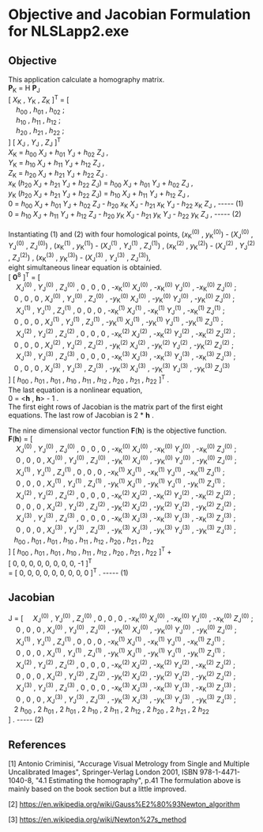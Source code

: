 # Objective and Jacobian Formulation for NLSLapp2.exe
## Objective
This application calculate a homography matrix.  
__P__<sub>K</sub> = H __P__<sub>J</sub>  
[ _X_<sub>K</sub> , _Y_<sub>K</sub> , _Z_<sub>K</sub> ]<sup>T</sup> = [  
&nbsp; &nbsp; _h_<sub>00</sub> , _h_<sub>01</sub> , _h_<sub>02</sub> ;  
&nbsp; &nbsp; _h_<sub>10</sub> , _h_<sub>11</sub> , _h_<sub>12</sub> ;  
&nbsp; &nbsp; _h_<sub>20</sub> , _h_<sub>21</sub> , _h_<sub>22</sub> ;  
]
[ _X_<sub>J</sub> , _Y_<sub>J</sub> , _Z_<sub>J</sub> ]<sup>T</sup>
<br>
_X_<sub>K</sub> = _h_<sub>00</sub> _X_<sub>J</sub> + _h_<sub>01</sub> _Y_<sub>J</sub> + _h_<sub>02</sub> _Z_<sub>J</sub> ,  
_Y_<sub>K</sub> = _h_<sub>10</sub> _X_<sub>J</sub> + _h_<sub>11</sub> _Y_<sub>J</sub> + _h_<sub>12</sub> _Z_<sub>J</sub> ,  
_Z_<sub>K</sub> = _h_<sub>20</sub> _X_<sub>J</sub> + _h_<sub>21</sub> _Y_<sub>J</sub> + _h_<sub>22</sub> _Z_<sub>J</sub> .  
_x_<sub>K</sub> (_h_<sub>20</sub> _X_<sub>J</sub> + _h_<sub>21</sub> _Y_<sub>J</sub> + _h_<sub>22</sub> _Z_<sub>J</sub>) = _h_<sub>00</sub> _X_<sub>J</sub> + _h_<sub>01</sub> _Y_<sub>J</sub> + _h_<sub>02</sub> _Z_<sub>J</sub> ,  
_y_<sub>K</sub> (_h_<sub>20</sub> _X_<sub>J</sub> + _h_<sub>21</sub> _Y_<sub>J</sub> + _h_<sub>22</sub> _Z_<sub>J</sub>) = _h_<sub>10</sub> _X_<sub>J</sub> + _h_<sub>11</sub> _Y_<sub>J</sub> + _h_<sub>12</sub> _Z_<sub>J</sub> ,  
0 = _h_<sub>00</sub> _X_<sub>J</sub> + _h_<sub>01</sub> _Y_<sub>J</sub> + _h_<sub>02</sub> _Z_<sub>J</sub> -
_h_<sub>20</sub> _x_<sub>K</sub> _X_<sub>J</sub> - _h_<sub>21</sub> _x_<sub>K</sub> _Y_<sub>J</sub> -
_h_<sub>22</sub> _x_<sub>K</sub> _Z_<sub>J</sub> , ----- (1)  
0 = _h_<sub>10</sub> _X_<sub>J</sub> + _h_<sub>11</sub> _Y_<sub>J</sub> + _h_<sub>12</sub> _Z_<sub>J</sub> -
_h_<sub>20</sub> _y_<sub>K</sub> _X_<sub>J</sub> - _h_<sub>21</sub> _y_<sub>K</sub> _Y_<sub>J</sub> -
_h_<sub>22</sub> _y_<sub>K</sub> _Z_<sub>J</sub> , ----- (2)  
<br>
Instantiating (1) and (2) with four homological points,
(_x_<sub>K</sub><sup>(0)</sup> , _y_<sub>K</sub><sup>(0)</sup>) -
(_X_<sub>J</sub><sup>(0)</sup> , _Y_<sub>J</sub><sup>(0)</sup> , _Z_<sub>J</sub><sup>(0)</sup>) , 
(_x_<sub>K</sub><sup>(1)</sup> , _y_<sub>K</sub><sup>(1)</sup>) -
(_X_<sub>J</sub><sup>(1)</sup> , _Y_<sub>J</sub><sup>(1)</sup> , _Z_<sub>J</sub><sup>(1)</sup>) ,
(_x_<sub>K</sub><sup>(2)</sup> , _y_<sub>K</sub><sup>(2)</sup>) -
(_X_<sub>J</sub><sup>(2)</sup> , _Y_<sub>J</sub><sup>(2)</sup> , _Z_<sub>J</sub><sup>(2)</sup>) ,
(_x_<sub>K</sub><sup>(3)</sup> , _y_<sub>K</sub><sup>(3)</sup>) -
(_X_<sub>J</sub><sup>(3)</sup> , _Y_<sub>J</sub><sup>(3)</sup> , _Z_<sub>J</sub><sup>(3)</sup>),  
eight simultaneous linear equation is obtainied.  
[ __0__<sup>8</sup> ]<sup>T</sup> = [  
&nbsp; &nbsp; _X_<sub>J</sub><sup>(0)</sup> , _Y_<sub>J</sub><sup>(0)</sup> , _Z_<sub>J</sub><sup>(0)</sup>
, 0 , 0 , 0 , -_x_<sub>K</sub><sup>(0)</sup> _X_<sub>J</sub><sup>(0)</sup>
, -_x_<sub>K</sub><sup>(0)</sup> _Y_<sub>J</sub><sup>(0)</sup>
, -_x_<sub>K</sub><sup>(0)</sup> _Z_<sub>J</sub><sup>(0)</sup> ;  
&nbsp; &nbsp;0 , 0 , 0 , _X_<sub>J</sub><sup>(0)</sup> , _Y_<sub>J</sub><sup>(0)</sup> , _Z_<sub>J</sub><sup>(0)</sup>
, -_y_<sub>K</sub><sup>(0)</sup> _X_<sub>J</sub><sup>(0)</sup>
, -_y_<sub>K</sub><sup>(0)</sup> _Y_<sub>J</sub><sup>(0)</sup>
, -_y_<sub>K</sub><sup>(0)</sup> _Z_<sub>J</sub><sup>(0)</sup> ;  
&nbsp; &nbsp; _X_<sub>J</sub><sup>(1)</sup> , _Y_<sub>J</sub><sup>(1)</sup> , _Z_<sub>J</sub><sup>(1)</sup>
, 0 , 0 , 0 , -_x_<sub>K</sub><sup>(1)</sup> _X_<sub>J</sub><sup>(1)</sup>
, -_x_<sub>K</sub><sup>(1)</sup> _Y_<sub>J</sub><sup>(1)</sup>
, -_x_<sub>K</sub><sup>(1)</sup> _Z_<sub>J</sub><sup>(1)</sup> ;  
&nbsp; &nbsp;0 , 0 , 0 , _X_<sub>J</sub><sup>(1)</sup> , _Y_<sub>J</sub><sup>(1)</sup> , _Z_<sub>J</sub><sup>(1)</sup>
, -_y_<sub>K</sub><sup>(1)</sup> _X_<sub>J</sub><sup>(1)</sup>
, -_y_<sub>K</sub><sup>(1)</sup> _Y_<sub>J</sub><sup>(1)</sup>
, -_y_<sub>K</sub><sup>(1)</sup> _Z_<sub>J</sub><sup>(1)</sup> ;  
&nbsp; &nbsp; _X_<sub>J</sub><sup>(2)</sup> , _Y_<sub>J</sub><sup>(2)</sup> , _Z_<sub>J</sub><sup>(2)</sup>
, 0 , 0 , 0 , -_x_<sub>K</sub><sup>(2)</sup> _X_<sub>J</sub><sup>(2)</sup>
, -_x_<sub>K</sub><sup>(2)</sup> _Y_<sub>J</sub><sup>(2)</sup>
, -_x_<sub>K</sub><sup>(2)</sup> _Z_<sub>J</sub><sup>(2)</sup> ;  
&nbsp; &nbsp;0 , 0 , 0 , _X_<sub>J</sub><sup>(2)</sup> , _Y_<sub>J</sub><sup>(2)</sup> , _Z_<sub>J</sub><sup>(2)</sup>
, -_y_<sub>K</sub><sup>(2)</sup> _X_<sub>J</sub><sup>(2)</sup>
, -_y_<sub>K</sub><sup>(2)</sup> _Y_<sub>J</sub><sup>(2)</sup>
, -_y_<sub>K</sub><sup>(2)</sup> _Z_<sub>J</sub><sup>(2)</sup> ;  
&nbsp; &nbsp; _X_<sub>J</sub><sup>(3)</sup> , _Y_<sub>J</sub><sup>(3)</sup> , _Z_<sub>J</sub><sup>(3)</sup>
, 0 , 0 , 0 , -_x_<sub>K</sub><sup>(3)</sup> _X_<sub>J</sub><sup>(3)</sup>
, -_x_<sub>K</sub><sup>(3)</sup> _Y_<sub>J</sub><sup>(3)</sup>
, -_x_<sub>K</sub><sup>(3)</sup> _Z_<sub>J</sub><sup>(3)</sup> ;  
&nbsp; &nbsp;0 , 0 , 0 , _X_<sub>J</sub><sup>(3)</sup> , _Y_<sub>J</sub><sup>(3)</sup> , _Z_<sub>J</sub><sup>(3)</sup>
, -_y_<sub>K</sub><sup>(3)</sup> _X_<sub>J</sub><sup>(3)</sup>
, -_y_<sub>K</sub><sup>(3)</sup> _Y_<sub>J</sub><sup>(3)</sup>
, -_y_<sub>K</sub><sup>(3)</sup> _Z_<sub>J</sub><sup>(3)</sup>  
] [ _h_<sub>00</sub> , _h_<sub>01</sub> , _h_<sub>01</sub> , _h_<sub>10</sub> , _h_<sub>11</sub> ,
_h_<sub>12</sub> , _h_<sub>20</sub> , _h_<sub>21</sub> , _h_<sub>22</sub> ]<sup>T</sup>  .  
The last equation is a nonlinear equation,  
0 = &lt;__h__ , __h__&gt; - 1 .  
The first eight rows of Jacobian is the matrix part of the first eight equations. The last row of Jacobian is
2 * __h__ .  

The nine dimensional vector function __F__(__h__) is the objective function.  
__F__(__h__) = [  
&nbsp; &nbsp; _X_<sub>J</sub><sup>(0)</sup> , _Y_<sub>J</sub><sup>(0)</sup> , _Z_<sub>J</sub><sup>(0)</sup>
, 0 , 0 , 0 , -_x_<sub>K</sub><sup>(0)</sup> _X_<sub>J</sub><sup>(0)</sup>
, -_x_<sub>K</sub><sup>(0)</sup> _Y_<sub>J</sub><sup>(0)</sup>
, -_x_<sub>K</sub><sup>(0)</sup> _Z_<sub>J</sub><sup>(0)</sup> ;  
&nbsp; &nbsp; 0 , 0 , 0 , _X_<sub>J</sub><sup>(0)</sup> , _Y_<sub>J</sub><sup>(0)</sup> , _Z_<sub>J</sub><sup>(0)</sup>
, -_y_<sub>K</sub><sup>(0)</sup> _X_<sub>J</sub><sup>(0)</sup>
, -_y_<sub>K</sub><sup>(0)</sup> _Y_<sub>J</sub><sup>(0)</sup>
, -_y_<sub>K</sub><sup>(0)</sup> _Z_<sub>J</sub><sup>(0)</sup> ;  
&nbsp; &nbsp; _X_<sub>J</sub><sup>(1)</sup> , _Y_<sub>J</sub><sup>(1)</sup> , _Z_<sub>J</sub><sup>(1)</sup>
, 0 , 0 , 0 , -_x_<sub>K</sub><sup>(1)</sup> _X_<sub>J</sub><sup>(1)</sup>
, -_x_<sub>K</sub><sup>(1)</sup> _Y_<sub>J</sub><sup>(1)</sup>
, -_x_<sub>K</sub><sup>(1)</sup> _Z_<sub>J</sub><sup>(1)</sup> ;  
&nbsp; &nbsp; 0 , 0 , 0 , _X_<sub>J</sub><sup>(1)</sup> , _Y_<sub>J</sub><sup>(1)</sup> , _Z_<sub>J</sub><sup>(1)</sup>
, -_y_<sub>K</sub><sup>(1)</sup> _X_<sub>J</sub><sup>(1)</sup>
, -_y_<sub>K</sub><sup>(1)</sup> _Y_<sub>J</sub><sup>(1)</sup>
, -_y_<sub>K</sub><sup>(1)</sup> _Z_<sub>J</sub><sup>(1)</sup> ;  
&nbsp; &nbsp; _X_<sub>J</sub><sup>(2)</sup> , _Y_<sub>J</sub><sup>(2)</sup> , _Z_<sub>J</sub><sup>(2)</sup>
, 0 , 0 , 0 , -_x_<sub>K</sub><sup>(2)</sup> _X_<sub>J</sub><sup>(2)</sup>
, -_x_<sub>K</sub><sup>(2)</sup> _Y_<sub>J</sub><sup>(2)</sup>
, -_x_<sub>K</sub><sup>(2)</sup> _Z_<sub>J</sub><sup>(2)</sup> ;  
&nbsp; &nbsp; 0 , 0 , 0 , _X_<sub>J</sub><sup>(2)</sup> , _Y_<sub>J</sub><sup>(2)</sup> , _Z_<sub>J</sub><sup>(2)</sup>
, -_y_<sub>K</sub><sup>(2)</sup> _X_<sub>J</sub><sup>(2)</sup>
, -_y_<sub>K</sub><sup>(2)</sup> _Y_<sub>J</sub><sup>(2)</sup>
, -_y_<sub>K</sub><sup>(2)</sup> _Z_<sub>J</sub><sup>(2)</sup> ;  
&nbsp; &nbsp; _X_<sub>J</sub><sup>(3)</sup> , _Y_<sub>J</sub><sup>(3)</sup> , _Z_<sub>J</sub><sup>(3)</sup>
, 0 , 0 , 0 , -_x_<sub>K</sub><sup>(3)</sup> _X_<sub>J</sub><sup>(3)</sup>
, -_x_<sub>K</sub><sup>(3)</sup> _Y_<sub>J</sub><sup>(3)</sup>
, -_x_<sub>K</sub><sup>(3)</sup> _Z_<sub>J</sub><sup>(3)</sup> ;  
&nbsp; &nbsp; 0 , 0 , 0 , _X_<sub>J</sub><sup>(3)</sup> , _Y_<sub>J</sub><sup>(3)</sup> , _Z_<sub>J</sub><sup>(3)</sup>
, -_y_<sub>K</sub><sup>(3)</sup> _X_<sub>J</sub><sup>(3)</sup>
, -_y_<sub>K</sub><sup>(3)</sup> _Y_<sub>J</sub><sup>(3)</sup>
, -_y_<sub>K</sub><sup>(3)</sup> _Z_<sub>J</sub><sup>(3)</sup> ;  
&nbsp; &nbsp;_h_<sub>00</sub> , _h_<sub>01</sub> , _h_<sub>01</sub> , _h_<sub>10</sub> , _h_<sub>11</sub> ,
_h_<sub>12</sub> , _h_<sub>20</sub> , _h_<sub>21</sub> , _h_<sub>22</sub>  
] [ _h_<sub>00</sub> , _h_<sub>01</sub> , _h_<sub>01</sub> , _h_<sub>10</sub> , _h_<sub>11</sub> ,
_h_<sub>12</sub> , _h_<sub>20</sub> , _h_<sub>21</sub> , _h_<sub>22</sub> ]<sup>T</sup> +  
[ 0, 0, 0, 0, 0, 0, 0, 0, -1 ]<sup>T</sup> <br> =
[ 0, 0, 0, 0, 0, 0, 0, 0, 0 ]<sup>T</sup> . ----- (1)  

## Jacobian
J = [
&nbsp; &nbsp; _X_<sub>J</sub><sup>(0)</sup> , _Y_<sub>J</sub><sup>(0)</sup> , _Z_<sub>J</sub><sup>(0)</sup>
, 0 , 0 , 0 , -_x_<sub>K</sub><sup>(0)</sup> _X_<sub>J</sub><sup>(0)</sup>
, -_x_<sub>K</sub><sup>(0)</sup> _Y_<sub>J</sub><sup>(0)</sup>
, -_x_<sub>K</sub><sup>(0)</sup> _Z_<sub>J</sub><sup>(0)</sup> ;  
&nbsp; &nbsp; 0 , 0 , 0 , _X_<sub>J</sub><sup>(0)</sup> , _Y_<sub>J</sub><sup>(0)</sup> , _Z_<sub>J</sub><sup>(0)</sup>
, -_y_<sub>K</sub><sup>(0)</sup> _X_<sub>J</sub><sup>(0)</sup>
, -_y_<sub>K</sub><sup>(0)</sup> _Y_<sub>J</sub><sup>(0)</sup>
, -_y_<sub>K</sub><sup>(0)</sup> _Z_<sub>J</sub><sup>(0)</sup> ;  
&nbsp; &nbsp; _X_<sub>J</sub><sup>(1)</sup> , _Y_<sub>J</sub><sup>(1)</sup> , _Z_<sub>J</sub><sup>(1)</sup>
, 0 , 0 , 0 , -_x_<sub>K</sub><sup>(1)</sup> _X_<sub>J</sub><sup>(1)</sup>
, -_x_<sub>K</sub><sup>(1)</sup> _Y_<sub>J</sub><sup>(1)</sup>
, -_x_<sub>K</sub><sup>(1)</sup> _Z_<sub>J</sub><sup>(1)</sup> ;  
&nbsp; &nbsp; 0 , 0 , 0 , _X_<sub>J</sub><sup>(1)</sup> , _Y_<sub>J</sub><sup>(1)</sup> , _Z_<sub>J</sub><sup>(1)</sup>
, -_y_<sub>K</sub><sup>(1)</sup> _X_<sub>J</sub><sup>(1)</sup>
, -_y_<sub>K</sub><sup>(1)</sup> _Y_<sub>J</sub><sup>(1)</sup>
, -_y_<sub>K</sub><sup>(1)</sup> _Z_<sub>J</sub><sup>(1)</sup> ;  
&nbsp; &nbsp; _X_<sub>J</sub><sup>(2)</sup> , _Y_<sub>J</sub><sup>(2)</sup> , _Z_<sub>J</sub><sup>(2)</sup>
, 0 , 0 , 0 , -_x_<sub>K</sub><sup>(2)</sup> _X_<sub>J</sub><sup>(2)</sup>
, -_x_<sub>K</sub><sup>(2)</sup> _Y_<sub>J</sub><sup>(2)</sup>
, -_x_<sub>K</sub><sup>(2)</sup> _Z_<sub>J</sub><sup>(2)</sup> ;  
&nbsp; &nbsp; 0 , 0 , 0 , _X_<sub>J</sub><sup>(2)</sup> , _Y_<sub>J</sub><sup>(2)</sup> , _Z_<sub>J</sub><sup>(2)</sup>
, -_y_<sub>K</sub><sup>(2)</sup> _X_<sub>J</sub><sup>(2)</sup>
, -_y_<sub>K</sub><sup>(2)</sup> _Y_<sub>J</sub><sup>(2)</sup>
, -_y_<sub>K</sub><sup>(2)</sup> _Z_<sub>J</sub><sup>(2)</sup> ;  
&nbsp; &nbsp; _X_<sub>J</sub><sup>(3)</sup> , _Y_<sub>J</sub><sup>(3)</sup> , _Z_<sub>J</sub><sup>(3)</sup>
, 0 , 0 , 0 , -_x_<sub>K</sub><sup>(3)</sup> _X_<sub>J</sub><sup>(3)</sup>
, -_x_<sub>K</sub><sup>(3)</sup> _Y_<sub>J</sub><sup>(3)</sup>
, -_x_<sub>K</sub><sup>(3)</sup> _Z_<sub>J</sub><sup>(3)</sup> ;  
&nbsp; &nbsp; 0 , 0 , 0 , _X_<sub>J</sub><sup>(3)</sup> , _Y_<sub>J</sub><sup>(3)</sup> , _Z_<sub>J</sub><sup>(3)</sup>
, -_y_<sub>K</sub><sup>(3)</sup> _X_<sub>J</sub><sup>(3)</sup>
, -_y_<sub>K</sub><sup>(3)</sup> _Y_<sub>J</sub><sup>(3)</sup>
, -_y_<sub>K</sub><sup>(3)</sup> _Z_<sub>J</sub><sup>(3)</sup> ;  
&nbsp; &nbsp;2 _h_<sub>00</sub> , 2 _h_<sub>01</sub> , 2 _h_<sub>01</sub> , 2 _h_<sub>10</sub> , 2 _h_<sub>11</sub> ,
2 _h_<sub>12</sub> , 2 _h_<sub>20</sub> , 2 _h_<sub>21</sub> , 2 _h_<sub>22</sub>  
] . ----- (2)  

## References
[1] Antonio Criminisi, "Accurage Visual Metrology from Single and Multiple Uncalibrated Images", Springer-Verlag London 2001, ISBN 978-1-4471-1040-8, "4.1 Estimating the homography", p.41
The formulation above is mainly based on the book section but a little improved.

[2] https://en.wikipedia.org/wiki/Gauss%E2%80%93Newton_algorithm

[3] https://en.wikipedia.org/wiki/Newton%27s_method
